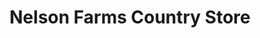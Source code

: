 ---
title: "Nelson Farms Country Store"
url: /cazenovia/nelson-farms-country-store/
shop: Kramladen
---